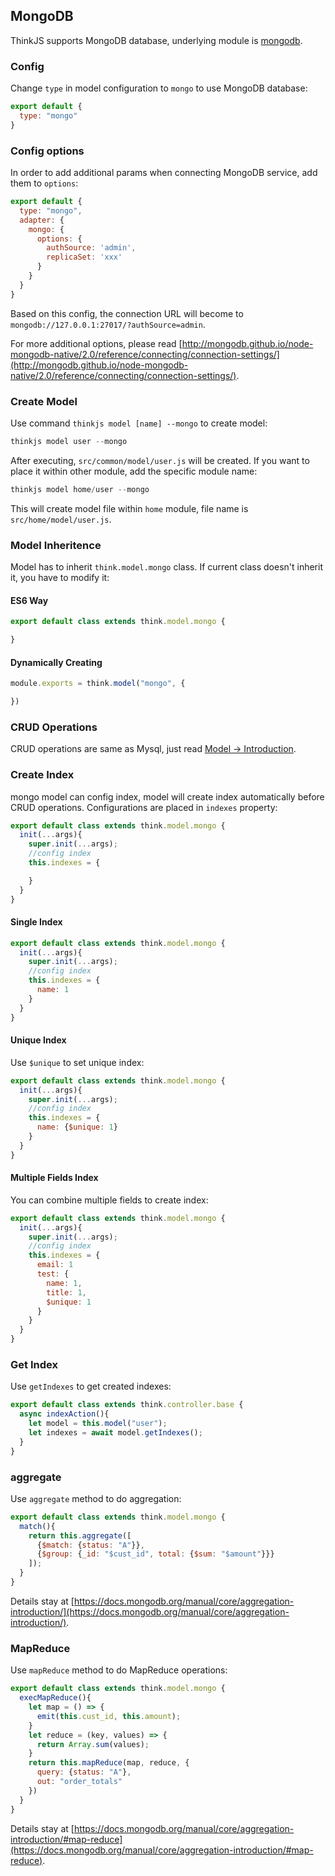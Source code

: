 ## MongoDB

ThinkJS supports MongoDB database, underlying module is [mongodb](https://www.npmjs.com/package/mongodb).

### Config

Change `type` in model configuration to `mongo` to use MongoDB database:

```js
export default {
  type: "mongo"
}
```

### Config options

In order to add additional params when connecting MongoDB service, add them to `options`:

```js
export default {
  type: "mongo",
  adapter: {
    mongo: {
      options: {
        authSource: 'admin',
        replicaSet: 'xxx'
      }
    }
  }
}
```

Based on this config, the connection URL will become to `mongodb://127.0.0.1:27017/?authSource=admin`.

For more additional options, please read [http://mongodb.github.io/node-mongodb-native/2.0/reference/connecting/connection-settings/](http://mongodb.github.io/node-mongodb-native/2.0/reference/connecting/connection-settings/).

### Create Model

Use command `thinkjs model [name] --mongo` to create model:

```js
thinkjs model user --mongo
```

After executing, `src/common/model/user.js` will be created. If you want to place it within other module, add the specific module name:

```js
thinkjs model home/user --mongo
```

This will create model file within `home` module, file name is `src/home/model/user.js`.

### Model Inheritence

Model has to inherit `think.model.mongo` class. If current class doesn't inherit it, you have to modify it:

#### ES6 Way

```js
export default class extends think.model.mongo {

}
```

#### Dynamically Creating

```js
module.exports = think.model("mongo", {

})
```

### CRUD Operations

CRUD operations are same as Mysql, just read [Model -> Introduction](model_intro.html#toc-d84).

### Create Index

mongo model can config index, model will create index automatically before CRUD operations. Configurations are placed in `indexes` property:

```js
export default class extends think.model.mongo {
  init(...args){
    super.init(...args);
    //config index
    this.indexes = { 

    }
  }
}
```

#### Single Index

```js
export default class extends think.model.mongo {
  init(...args){
    super.init(...args);
    //config index
    this.indexes = { 
      name: 1
    }
  }
}
```

#### Unique Index

Use `$unique` to set unique index:

```js
export default class extends think.model.mongo {
  init(...args){
    super.init(...args);
    //config index
    this.indexes = { 
      name: {$unique: 1}
    }
  }
}
```

#### Multiple Fields Index

You can combine multiple fields to create index:

```js
export default class extends think.model.mongo {
  init(...args){
    super.init(...args);
    //config index
    this.indexes = { 
      email: 1
      test: {
        name: 1,
        title: 1,
        $unique: 1
      }
    }
  }
}
```

### Get Index

Use `getIndexes` to get created indexes: 

```js
export default class extends think.controller.base {
  async indexAction(){
    let model = this.model("user");
    let indexes = await model.getIndexes();
  }
}
```

### aggregate

Use `aggregate` method to do aggregation:

```js
export default class extends think.model.mongo {
  match(){
    return this.aggregate([
      {$match: {status: "A"}},
      {$group: {_id: "$cust_id", total: {$sum: "$amount"}}}
    ]);
  }
}
```

Details stay at [https://docs.mongodb.org/manual/core/aggregation-introduction/](https://docs.mongodb.org/manual/core/aggregation-introduction/).

### MapReduce

Use `mapReduce` method to do MapReduce operations:

```js
export default class extends think.model.mongo {
  execMapReduce(){
    let map = () => {
      emit(this.cust_id, this.amount);
    }
    let reduce = (key, values) => {
      return Array.sum(values);
    }
    return this.mapReduce(map, reduce, {
      query: {status: "A"},
      out: "order_totals"
    })
  }
}
```

Details stay at [https://docs.mongodb.org/manual/core/aggregation-introduction/#map-reduce](https://docs.mongodb.org/manual/core/aggregation-introduction/#map-reduce).
